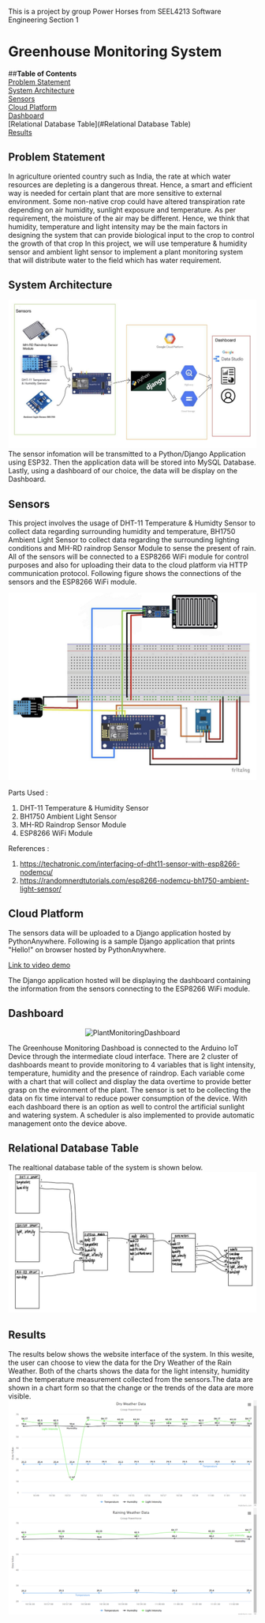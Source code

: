 This is a project by group Power Horses from SEEL4213 Software Engineering Section 1

# Greenhouse Monitoring System
##**Table of Contents**  
[Problem Statement](#Problem-Statement)  
[System Architecture](#System-Architecture)   
[Sensors](#Sensors)  
[Cloud Platform](#Cloud-Platform)  
[Dashboard](#Dashboard)  
[Relational Database Table](#Relational Database Table)  
[Results](#Results)  
  

## Problem Statement
In agriculture oriented country such as India, the rate at which water resources are depleting is a dangerous threat. Hence, a smart and efficient way is needed for certain plant that are more sensitive to external environment. Some non-native crop could have altered transpiration rate depending on air humidity, sunlight exposure and temperature.
As per requirement, the moisture of the air may be different. Hence, we think that humidity, temperature and light intensity may be the main factors in designing the system that can provide biological input to the crop to control the growth of that crop
In this project, we will use temperature & humidity sensor and ambient light sensor to implement a plant monitoring system that will distribute water to the field which has water requirement.

## System Architecture
![schematic](/images/archi.jpg)
The sensor infomation will be transmitted to a Python/Django Application using ESP32. Then the application data will be stored into MySQL Database. Lastly, using a dashboard of our choice, the data will be display on the Dashboard.

## Sensors
This project involves the usage of DHT-11 Temperature & Humidty Sensor to collect data regarding surrounding humidity and temperature, BH1750 Ambient Light Sensor to collect data regarding the surrounding lighting conditions and MH-RD raindrop Sensor Module to sense the present of rain. All of the sensors will be connected to a ESP8266 WiFi module for control purposes and also for uploading their data to the cloud platform via HTTP communication protocol. Following figure shows the connections of the sensors and the ESP8266 WiFi module.  

![schematic](/images/schematic.jpg)

Parts Used :  
1. DHT-11 Temperature & Humidity Sensor
2. BH1750 Ambient Light Sensor
3. MH-RD Raindrop Sensor Module
4. ESP8266 WiFi Module  

References : 
1. https://techatronic.com/interfacing-of-dht11-sensor-with-esp8266-nodemcu/
2. https://randomnerdtutorials.com/esp8266-nodemcu-bh1750-ambient-light-sensor/

## Cloud Platform
The sensors data will be uploaded to a Django application hosted by PythonAnywhere. Following is a sample Django application that prints "Hello!" on browser hosted by PythonAnywhere.  
  
[Link to video demo](https://youtu.be/fbEuLwPSxxY)  
  

The Django application hosted will be displaying the dashboard containing the information from the sensors connecting to the ESP8266 WiFi module.  

## Dashboard 

<p align="center">
  <img src="https://user-images.githubusercontent.com/83630228/204231158-b9610a2b-2a21-4fd5-b2ed-c2791a1343a8.png" alt="PlantMonitoringDashboard"/>
</p>

   The Greenhouse Monitoring Dashboad is connected to the Arduino IoT Device through the intermediate cloud interface. There are 2 cluster of dashboards meant to provide monitoring to 4 variables that is light intensity, temperature, humidity and the presence of raindrop. Each variable come with a chart that will collect and display the data overtime to provide better grasp on the evironment of the plant. The sensor is set to be collecting the data on fix time interval to reduce power consumption of the device.
   With each dashboard there is an option as well to control the artificial sunlight and watering system. A scheduler is also implemented to provide automatic management onto the device above.

## Relational Database Table
The realtional database table of the system is shown below.
![schematic](/images/dbmstable.jpg)

## Results
The results below shows the website interface of the system. In this wesite, the user can choose to view the data for the Dry Weather of the Rain Weather. Both of the charts shows the data for the light intensity, humidity and the temperature measurement collected from the sensors.The data are shown in a chart form so that the change or the trends of the data are more visible.  
![schematic](/images/dryweather.png)
![schematic](/images/rainningweather.png)
